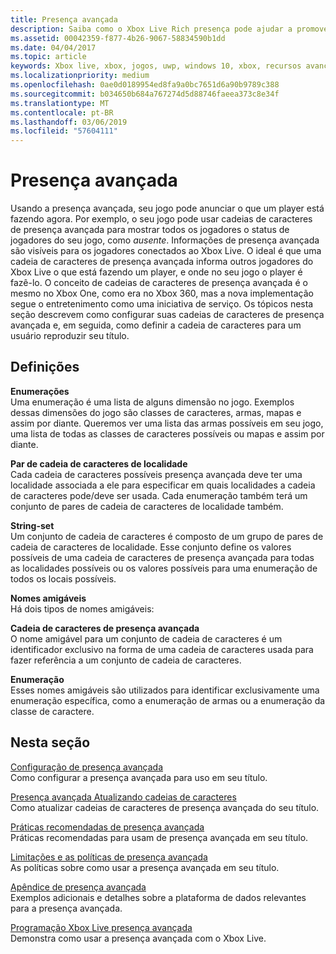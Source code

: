 ```yaml
---
title: Presença avançada
description: Saiba como o Xbox Live Rich presença pode ajudar a promover seu título.
ms.assetid: 00042359-f877-4b26-9067-58834590b1dd
ms.date: 04/04/2017
ms.topic: article
keywords: Xbox live, xbox, jogos, uwp, windows 10, xbox, recursos avançados de presença
ms.localizationpriority: medium
ms.openlocfilehash: 0ae0d0189954ed8fa9a0bc7651d6a90b9789c388
ms.sourcegitcommit: b034650b684a767274d5d88746faeea373c8e34f
ms.translationtype: MT
ms.contentlocale: pt-BR
ms.lasthandoff: 03/06/2019
ms.locfileid: "57604111"
---
```

# <a name="rich-presence"></a>Presença avançada

Usando a presença avançada, seu jogo pode anunciar o que um player está fazendo agora. Por exemplo, o seu jogo pode usar cadeias de caracteres de presença avançada para mostrar todos os jogadores o status de jogadores do seu jogo, como *ausente*. Informações de presença avançada são visíveis para os jogadores conectados ao Xbox Live. O ideal é que uma cadeia de caracteres de presença avançada informa outros jogadores do Xbox Live o que está fazendo um player, e onde no seu jogo o player é fazê-lo. O conceito de cadeias de caracteres de presença avançada é o mesmo no Xbox One, como era no Xbox 360, mas a nova implementação segue o entretenimento como uma iniciativa de serviço. Os tópicos nesta seção descrevem como configurar suas cadeias de caracteres de presença avançada e, em seguida, como definir a cadeia de caracteres para um usuário reproduzir seu título.


## <a name="definitions"></a>Definições

**Enumerações**  
Uma enumeração é uma lista de alguns dimensão no jogo. Exemplos dessas dimensões do jogo são classes de caracteres, armas, mapas e assim por diante. Queremos ver uma lista das armas possíveis em seu jogo, uma lista de todas as classes de caracteres possíveis ou mapas e assim por diante.

**Par de cadeia de caracteres de localidade**  
Cada cadeia de caracteres possíveis presença avançada deve ter uma localidade associada a ele para especificar em quais localidades a cadeia de caracteres pode/deve ser usada. Cada enumeração também terá um conjunto de pares de cadeia de caracteres de localidade também.

**String-set**  
Um conjunto de cadeia de caracteres é composto de um grupo de pares de cadeia de caracteres de localidade. Esse conjunto define os valores possíveis de uma cadeia de caracteres de presença avançada para todas as localidades possíveis ou os valores possíveis para uma enumeração de todos os locais possíveis.

**Nomes amigáveis**  
Há dois tipos de nomes amigáveis:

**Cadeia de caracteres de presença avançada**  
O nome amigável para um conjunto de cadeia de caracteres é um identificador exclusivo na forma de uma cadeia de caracteres usada para fazer referência a um conjunto de cadeia de caracteres.

**Enumeração**  
Esses nomes amigáveis são utilizados para identificar exclusivamente uma enumeração específica, como a enumeração de armas ou a enumeração da classe de caractere.


## <a name="in-this-section"></a>Nesta seção

[Configuração de presença avançada](rich-presence-strings-configuration.md)  
Como configurar a presença avançada para uso em seu título.

[Presença avançada Atualizando cadeias de caracteres](rich-presence-strings-updating-strings.md)  
Como atualizar cadeias de caracteres de presença avançada do seu título.

[Práticas recomendadas de presença avançada](rich-presence-strings-best-practices.md)  
Práticas recomendadas para usam de presença avançada em seu título.

[Limitações e as políticas de presença avançada](rich-presence-strings-policies-and-limitations.md)  
As políticas sobre como usar a presença avançada em seu título.

[Apêndice de presença avançada](rich-presence-strings-appendix.md)  
Exemplos adicionais e detalhes sobre a plataforma de dados relevantes para a presença avançada.

[Programação Xbox Live presença avançada](programming-rich-presence.md)  
Demonstra como usar a presença avançada com o Xbox Live.
